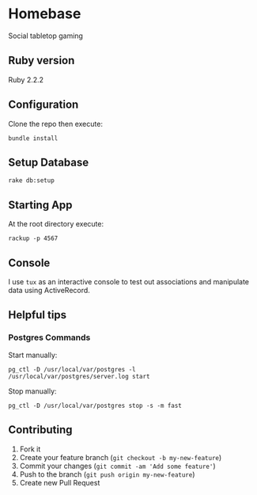 # Homebase
Social tabletop gaming
## Ruby version
Ruby 2.2.2

## Configuration
Clone the repo then execute:
```
bundle install
```
## Setup Database
```
rake db:setup
```
## Starting App
At the root directory execute:
```
rackup -p 4567
```
## Console
I use `tux` as an interactive console to test out associations and manipulate data using ActiveRecord.
## Helpful tips
### Postgres Commands
Start manually:
```
pg_ctl -D /usr/local/var/postgres -l /usr/local/var/postgres/server.log start
```
Stop manually:
```
pg_ctl -D /usr/local/var/postgres stop -s -m fast
```
## Contributing
1. Fork it
2. Create your feature branch (`git checkout -b my-new-feature`)
3. Commit your changes (`git commit -am 'Add some feature'`)
4. Push to the branch (`git push origin my-new-feature`)
5. Create new Pull Request
